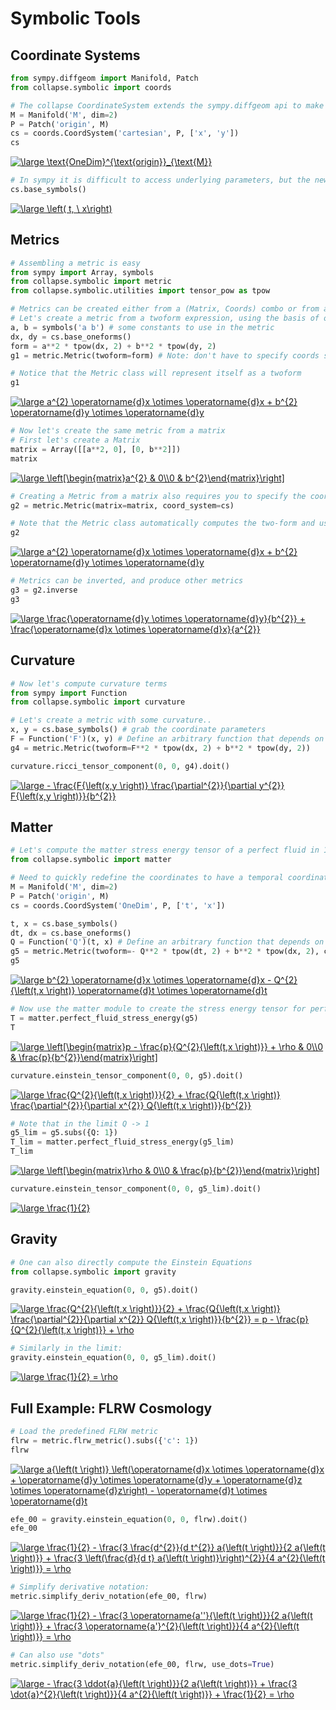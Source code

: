 # Symbolic Tools

## Coordinate Systems

```python
from sympy.diffgeom import Manifold, Patch
from collapse.symbolic import coords
```

```python
# The collapse CoordinateSystem extends the sympy.diffgeom api to make parameters more accessible
M = Manifold('M', dim=2)
P = Patch('origin', M)
cs = coords.CoordSystem('cartesian', P, ['x', 'y'])
cs
```
<a href="https://www.codecogs.com/eqnedit.php?latex=\large&space;\text{OneDim}^{\text{origin}}_{\text{M}}" target="_blank"><img src="https://latex.codecogs.com/svg.latex?\large&space;\text{OneDim}^{\text{origin}}_{\text{M}}" title="\large \text{OneDim}^{\text{origin}}_{\text{M}}" /></a>
<!-- $\text{OneDim}^{\text{origin}}_{\text{M}}$ -->

```python
# In sympy it is difficult to access underlying parameters, but the new base_symbols function makes it easy:
cs.base_symbols()
```
<a href="https://www.codecogs.com/eqnedit.php?latex=\large&space;\left(&space;t,&space;\&space;x\right)" target="_blank"><img src="https://latex.codecogs.com/svg.latex?\large&space;\left(&space;t,&space;\&space;x\right)" title="\large \left( t, \ x\right)" /></a>
<!-- $\left( t, \  x\right)$ -->

## Metrics

```python
# Assembling a metric is easy
from sympy import Array, symbols
from collapse.symbolic import metric
from collapse.symbolic.utilities import tensor_pow as tpow
```

```python
# Metrics can be created either from a (Matrix, Coords) combo or from a TwoForm Expression
# Let's create a metric from a twoform expression, using the basis of oneforms from the coordinate system
a, b = symbols('a b') # some constants to use in the metric
dx, dy = cs.base_oneforms()
form = a**2 * tpow(dx, 2) + b**2 * tpow(dy, 2)
g1 = metric.Metric(twoform=form) # Note: don't have to specify coords since implied by basis of one-forms
```

```python
# Notice that the Metric class will represent itself as a twoform
g1
```
<a href="https://www.codecogs.com/eqnedit.php?latex=\large&space;a^{2}&space;\operatorname{d}x&space;\otimes&space;\operatorname{d}x&space;&plus;&space;b^{2}&space;\operatorname{d}y&space;\otimes&space;\operatorname{d}y" target="_blank"><img src="https://latex.codecogs.com/svg.latex?\large&space;a^{2}&space;\operatorname{d}x&space;\otimes&space;\operatorname{d}x&space;&plus;&space;b^{2}&space;\operatorname{d}y&space;\otimes&space;\operatorname{d}y" title="\large a^{2} \operatorname{d}x \otimes \operatorname{d}x + b^{2} \operatorname{d}y \otimes \operatorname{d}y" /></a>
<!-- $a^{2} \operatorname{d}x \otimes \operatorname{d}x + b^{2} \operatorname{d}y \otimes \operatorname{d}y$ -->

```python
# Now let's create the same metric from a matrix
# First let's create a Matrix
matrix = Array([[a**2, 0], [0, b**2]])
matrix
```
<a href="https://www.codecogs.com/eqnedit.php?latex=\large&space;\left[\begin{matrix}a^{2}&space;&&space;0\\0&space;&&space;b^{2}\end{matrix}\right]" target="_blank"><img src="https://latex.codecogs.com/svg.latex?\large&space;\left[\begin{matrix}a^{2}&space;&&space;0\\0&space;&&space;b^{2}\end{matrix}\right]" title="\large \left[\begin{matrix}a^{2} & 0\\0 & b^{2}\end{matrix}\right]" /></a>
<!-- $\left[\begin{matrix}a^{2} & 0\\0 & b^{2}\end{matrix}\right]$ -->

```python
# Creating a Metric from a matrix also requires you to specify the coordinate system (so the axes can be labeled)
g2 = metric.Metric(matrix=matrix, coord_system=cs)
```

```python
# Note that the Metric class automatically computes the two-form and uses it for representation
g2
```
<a href="https://www.codecogs.com/eqnedit.php?latex=\large&space;a^{2}&space;\operatorname{d}x&space;\otimes&space;\operatorname{d}x&space;&plus;&space;b^{2}&space;\operatorname{d}y&space;\otimes&space;\operatorname{d}y" target="_blank"><img src="https://latex.codecogs.com/svg.latex?\large&space;a^{2}&space;\operatorname{d}x&space;\otimes&space;\operatorname{d}x&space;&plus;&space;b^{2}&space;\operatorname{d}y&space;\otimes&space;\operatorname{d}y" title="\large a^{2} \operatorname{d}x \otimes \operatorname{d}x + b^{2} \operatorname{d}y \otimes \operatorname{d}y" /></a>
<!-- $a^{2} \operatorname{d}x \otimes \operatorname{d}x + b^{2} \operatorname{d}y \otimes \operatorname{d}y$ -->

```python
# Metrics can be inverted, and produce other metrics
g3 = g2.inverse
g3
```
<a href="https://www.codecogs.com/eqnedit.php?latex=\large&space;\frac{\operatorname{d}y&space;\otimes&space;\operatorname{d}y}{b^{2}}&space;&plus;&space;\frac{\operatorname{d}x&space;\otimes&space;\operatorname{d}x}{a^{2}}" target="_blank"><img src="https://latex.codecogs.com/svg.latex?\large&space;\frac{\operatorname{d}y&space;\otimes&space;\operatorname{d}y}{b^{2}}&space;&plus;&space;\frac{\operatorname{d}x&space;\otimes&space;\operatorname{d}x}{a^{2}}" title="\large \frac{\operatorname{d}y \otimes \operatorname{d}y}{b^{2}} + \frac{\operatorname{d}x \otimes \operatorname{d}x}{a^{2}}" /></a>
<!-- $\frac{\operatorname{d}y \otimes \operatorname{d}y}{b^{2}} + \frac{\operatorname{d}x \otimes \operatorname{d}x}{a^{2}}$ -->

## Curvature

```python
# Now let's compute curvature terms
from sympy import Function
from collapse.symbolic import curvature
```

```python
# Let's create a metric with some curvature..
x, y = cs.base_symbols() # grab the coordinate parameters
F = Function('F')(x, y) # Define an arbitrary function that depends on x and y
g4 = metric.Metric(twoform=F**2 * tpow(dx, 2) + b**2 * tpow(dy, 2))
```

```python
curvature.ricci_tensor_component(0, 0, g4).doit()
```
<a href="https://www.codecogs.com/eqnedit.php?latex=\large&space;-&space;\frac{F{\left(x,y&space;\right)}&space;\frac{\partial^{2}}{\partial&space;y^{2}}&space;F{\left(x,y&space;\right)}}{b^{2}}" target="_blank"><img src="https://latex.codecogs.com/svg.latex?\large&space;-&space;\frac{F{\left(x,y&space;\right)}&space;\frac{\partial^{2}}{\partial&space;y^{2}}&space;F{\left(x,y&space;\right)}}{b^{2}}" title="\large - \frac{F{\left(x,y \right)} \frac{\partial^{2}}{\partial y^{2}} F{\left(x,y \right)}}{b^{2}}" /></a>
<!-- $- \frac{F{\left(x,y \right)} \frac{\partial^{2}}{\partial y^{2}} F{\left(x,y \right)}}{b^{2}}$ -->


## Matter

```python
# Let's compute the matter stress energy tensor of a perfect fluid in 1D
from collapse.symbolic import matter
```

```python
# Need to quickly redefine the coordinates to have a temporal coordinate
M = Manifold('M', dim=2)
P = Patch('origin', M)
cs = coords.CoordSystem('OneDim', P, ['t', 'x'])

t, x = cs.base_symbols()
dt, dx = cs.base_oneforms()
Q = Function('Q')(t, x) # Define an arbitrary function that depends on x and y
g5 = metric.Metric(twoform=- Q**2 * tpow(dt, 2) + b**2 * tpow(dx, 2), components=(Q, b))
g5
```
<a href="https://www.codecogs.com/eqnedit.php?latex=\large&space;b^{2}&space;\operatorname{d}x&space;\otimes&space;\operatorname{d}x&space;-&space;Q^{2}{\left(t,x&space;\right)}&space;\operatorname{d}t&space;\otimes&space;\operatorname{d}t" target="_blank"><img src="https://latex.codecogs.com/svg.latex?\large&space;b^{2}&space;\operatorname{d}x&space;\otimes&space;\operatorname{d}x&space;-&space;Q^{2}{\left(t,x&space;\right)}&space;\operatorname{d}t&space;\otimes&space;\operatorname{d}t" title="\large b^{2} \operatorname{d}x \otimes \operatorname{d}x - Q^{2}{\left(t,x \right)} \operatorname{d}t \otimes \operatorname{d}t" /></a>
<!-- $b^{2} \operatorname{d}x \otimes \operatorname{d}x - Q^{2}{\left(t,x \right)} \operatorname{d}t \otimes \operatorname{d}t$ -->

```python
# Now use the matter module to create the stress energy tensor for perfect fluid
T = matter.perfect_fluid_stress_energy(g5)
T
```
<a href="https://www.codecogs.com/eqnedit.php?latex=\large&space;\left[\begin{matrix}p&space;-&space;\frac{p}{Q^{2}{\left(t,x&space;\right)}}&space;&plus;&space;\rho&space;&&space;0\\0&space;&&space;\frac{p}{b^{2}}\end{matrix}\right]" target="_blank"><img src="https://latex.codecogs.com/svg.latex?\large&space;\left[\begin{matrix}p&space;-&space;\frac{p}{Q^{2}{\left(t,x&space;\right)}}&space;&plus;&space;\rho&space;&&space;0\\0&space;&&space;\frac{p}{b^{2}}\end{matrix}\right]" title="\large \left[\begin{matrix}p - \frac{p}{Q^{2}{\left(t,x \right)}} + \rho & 0\\0 & \frac{p}{b^{2}}\end{matrix}\right]" /></a>
<!-- $\left[\begin{matrix}p - \frac{p}{Q^{2}{\left(t,x \right)}} + \rho & 0\\0 & \frac{p}{b^{2}}\end{matrix}\right]$ -->

```python
curvature.einstein_tensor_component(0, 0, g5).doit()
```
<a href="https://www.codecogs.com/eqnedit.php?latex=\large&space;\frac{Q^{2}{\left(t,x&space;\right)}}{2}&space;&plus;&space;\frac{Q{\left(t,x&space;\right)}&space;\frac{\partial^{2}}{\partial&space;x^{2}}&space;Q{\left(t,x&space;\right)}}{b^{2}}" target="_blank"><img src="https://latex.codecogs.com/svg.latex?\large&space;\frac{Q^{2}{\left(t,x&space;\right)}}{2}&space;&plus;&space;\frac{Q{\left(t,x&space;\right)}&space;\frac{\partial^{2}}{\partial&space;x^{2}}&space;Q{\left(t,x&space;\right)}}{b^{2}}" title="\large \frac{Q^{2}{\left(t,x \right)}}{2} + \frac{Q{\left(t,x \right)} \frac{\partial^{2}}{\partial x^{2}} Q{\left(t,x \right)}}{b^{2}}" /></a>
<!-- $\frac{Q^{2}{\left(t,x \right)}}{2} + \frac{Q{\left(t,x \right)} \frac{\partial^{2}}{\partial x^{2}} Q{\left(t,x \right)}}{b^{2}}$ -->

```python
# Note that in the limit Q -> 1
g5_lim = g5.subs({Q: 1})
T_lim = matter.perfect_fluid_stress_energy(g5_lim)
T_lim
```
<a href="https://www.codecogs.com/eqnedit.php?latex=\large&space;\left[\begin{matrix}\rho&space;&&space;0\\0&space;&&space;\frac{p}{b^{2}}\end{matrix}\right]" target="_blank"><img src="https://latex.codecogs.com/svg.latex?\large&space;\left[\begin{matrix}\rho&space;&&space;0\\0&space;&&space;\frac{p}{b^{2}}\end{matrix}\right]" title="\large \left[\begin{matrix}\rho & 0\\0 & \frac{p}{b^{2}}\end{matrix}\right]" /></a>
<!-- $\left[\begin{matrix}\rho & 0\\0 & \frac{p}{b^{2}}\end{matrix}\right]$ -->

```python
curvature.einstein_tensor_component(0, 0, g5_lim).doit()
```
<a href="https://www.codecogs.com/eqnedit.php?latex=\large&space;\frac{1}{2}" target="_blank"><img src="https://latex.codecogs.com/svg.latex?\large&space;\frac{1}{2}" title="\large \frac{1}{2}" /></a>
<!-- $\frac{1}{2}$ -->

## Gravity

```python
# One can also directly compute the Einstein Equations
from collapse.symbolic import gravity
```

```python
gravity.einstein_equation(0, 0, g5).doit()
```
<a href="https://www.codecogs.com/eqnedit.php?latex=\large&space;\frac{Q^{2}{\left(t,x&space;\right)}}{2}&space;&plus;&space;\frac{Q{\left(t,x&space;\right)}&space;\frac{\partial^{2}}{\partial&space;x^{2}}&space;Q{\left(t,x&space;\right)}}{b^{2}}&space;=&space;p&space;-&space;\frac{p}{Q^{2}{\left(t,x&space;\right)}}&space;&plus;&space;\rho" target="_blank"><img src="https://latex.codecogs.com/svg.latex?\large&space;\frac{Q^{2}{\left(t,x&space;\right)}}{2}&space;&plus;&space;\frac{Q{\left(t,x&space;\right)}&space;\frac{\partial^{2}}{\partial&space;x^{2}}&space;Q{\left(t,x&space;\right)}}{b^{2}}&space;=&space;p&space;-&space;\frac{p}{Q^{2}{\left(t,x&space;\right)}}&space;&plus;&space;\rho" title="\large \frac{Q^{2}{\left(t,x \right)}}{2} + \frac{Q{\left(t,x \right)} \frac{\partial^{2}}{\partial x^{2}} Q{\left(t,x \right)}}{b^{2}} = p - \frac{p}{Q^{2}{\left(t,x \right)}} + \rho" /></a>
<!-- $\frac{Q^{2}{\left(t,x \right)}}{2} + \frac{Q{\left(t,x \right)} \frac{\partial^{2}}{\partial x^{2}} Q{\left(t,x \right)}}{b^{2}} = p - \frac{p}{Q^{2}{\left(t,x \right)}} + \rho$ -->

```python
# Similarly in the limit:
gravity.einstein_equation(0, 0, g5_lim).doit()
```
<a href="https://www.codecogs.com/eqnedit.php?latex=\large&space;\frac{1}{2}&space;=&space;\rho" target="_blank"><img src="https://latex.codecogs.com/svg.latex?\large&space;\frac{1}{2}&space;=&space;\rho" title="\large \frac{1}{2} = \rho" /></a>
<!-- $\frac{1}{2} = \rho$ -->

## Full Example: FLRW Cosmology

```python
# Load the predefined FLRW metric
flrw = metric.flrw_metric().subs({'c': 1})
flrw
```
<a href="https://www.codecogs.com/eqnedit.php?latex=\large&space;a{\left(t&space;\right)}&space;\left(\operatorname{d}x&space;\otimes&space;\operatorname{d}x&space;&plus;&space;\operatorname{d}y&space;\otimes&space;\operatorname{d}y&space;&plus;&space;\operatorname{d}z&space;\otimes&space;\operatorname{d}z\right)&space;-&space;\operatorname{d}t&space;\otimes&space;\operatorname{d}t" target="_blank"><img src="https://latex.codecogs.com/svg.latex?\large&space;a{\left(t&space;\right)}&space;\left(\operatorname{d}x&space;\otimes&space;\operatorname{d}x&space;&plus;&space;\operatorname{d}y&space;\otimes&space;\operatorname{d}y&space;&plus;&space;\operatorname{d}z&space;\otimes&space;\operatorname{d}z\right)&space;-&space;\operatorname{d}t&space;\otimes&space;\operatorname{d}t" title="\large a{\left(t \right)} \left(\operatorname{d}x \otimes \operatorname{d}x + \operatorname{d}y \otimes \operatorname{d}y + \operatorname{d}z \otimes \operatorname{d}z\right) - \operatorname{d}t \otimes \operatorname{d}t" /></a>
<!-- $a{\left(t \right)} \left(\operatorname{d}x \otimes \operatorname{d}x + \operatorname{d}y \otimes \operatorname{d}y + \operatorname{d}z \otimes \operatorname{d}z\right) - \operatorname{d}t \otimes \operatorname{d}t$ -->

```python
efe_00 = gravity.einstein_equation(0, 0, flrw).doit()
efe_00
```
<a href="https://www.codecogs.com/eqnedit.php?latex=\large&space;\frac{1}{2}&space;-&space;\frac{3&space;\frac{d^{2}}{d&space;t^{2}}&space;a{\left(t&space;\right)}}{2&space;a{\left(t&space;\right)}}&space;&plus;&space;\frac{3&space;\left(\frac{d}{d&space;t}&space;a{\left(t&space;\right)}\right)^{2}}{4&space;a^{2}{\left(t&space;\right)}}&space;=&space;\rho" target="_blank"><img src="https://latex.codecogs.com/svg.latex?\large&space;\frac{1}{2}&space;-&space;\frac{3&space;\frac{d^{2}}{d&space;t^{2}}&space;a{\left(t&space;\right)}}{2&space;a{\left(t&space;\right)}}&space;&plus;&space;\frac{3&space;\left(\frac{d}{d&space;t}&space;a{\left(t&space;\right)}\right)^{2}}{4&space;a^{2}{\left(t&space;\right)}}&space;=&space;\rho" title="\large \frac{1}{2} - \frac{3 \frac{d^{2}}{d t^{2}} a{\left(t \right)}}{2 a{\left(t \right)}} + \frac{3 \left(\frac{d}{d t} a{\left(t \right)}\right)^{2}}{4 a^{2}{\left(t \right)}} = \rho" /></a>
<!-- $\frac{1}{2} - \frac{3 \frac{d^{2}}{d t^{2}} a{\left(t \right)}}{2 a{\left(t \right)}} + \frac{3 \left(\frac{d}{d t} a{\left(t \right)}\right)^{2}}{4 a^{2}{\left(t \right)}} = \rho$ -->

```python
# Simplify derivative notation:
metric.simplify_deriv_notation(efe_00, flrw)
```
<a href="https://www.codecogs.com/eqnedit.php?latex=\large&space;\frac{1}{2}&space;-&space;\frac{3&space;\operatorname{a''}{\left(t&space;\right)}}{2&space;a{\left(t&space;\right)}}&space;&plus;&space;\frac{3&space;\operatorname{a'}^{2}{\left(t&space;\right)}}{4&space;a^{2}{\left(t&space;\right)}}&space;=&space;\rho" target="_blank"><img src="https://latex.codecogs.com/svg.latex?\large&space;\frac{1}{2}&space;-&space;\frac{3&space;\operatorname{a''}{\left(t&space;\right)}}{2&space;a{\left(t&space;\right)}}&space;&plus;&space;\frac{3&space;\operatorname{a'}^{2}{\left(t&space;\right)}}{4&space;a^{2}{\left(t&space;\right)}}&space;=&space;\rho" title="\large \frac{1}{2} - \frac{3 \operatorname{a''}{\left(t \right)}}{2 a{\left(t \right)}} + \frac{3 \operatorname{a'}^{2}{\left(t \right)}}{4 a^{2}{\left(t \right)}} = \rho" /></a>
<!-- $\frac{1}{2} - \frac{3 \operatorname{a''}{\left(t \right)}}{2 a{\left(t \right)}} + \frac{3 \operatorname{a'}^{2}{\left(t \right)}}{4 a^{2}{\left(t \right)}} = \rho$ -->

```python
# Can also use "dots"
metric.simplify_deriv_notation(efe_00, flrw, use_dots=True)
```
<a href="https://www.codecogs.com/eqnedit.php?latex=\large&space;-&space;\frac{3&space;\ddot{a}{\left(t&space;\right)}}{2&space;a{\left(t&space;\right)}}&space;&plus;&space;\frac{3&space;\dot{a}^{2}{\left(t&space;\right)}}{4&space;a^{2}{\left(t&space;\right)}}&space;&plus;&space;\frac{1}{2}&space;=&space;\rho" target="_blank"><img src="https://latex.codecogs.com/svg.latex?\large&space;-&space;\frac{3&space;\ddot{a}{\left(t&space;\right)}}{2&space;a{\left(t&space;\right)}}&space;&plus;&space;\frac{3&space;\dot{a}^{2}{\left(t&space;\right)}}{4&space;a^{2}{\left(t&space;\right)}}&space;&plus;&space;\frac{1}{2}&space;=&space;\rho" title="\large - \frac{3 \ddot{a}{\left(t \right)}}{2 a{\left(t \right)}} + \frac{3 \dot{a}^{2}{\left(t \right)}}{4 a^{2}{\left(t \right)}} + \frac{1}{2} = \rho" /></a>
<!-- $- \frac{3 \ddot{a}{\left(t \right)}}{2 a{\left(t \right)}} + \frac{3 \dot{a}^{2}{\left(t \right)}}{4 a^{2}{\left(t \right)}} + \frac{1}{2} = \rho$ -->
